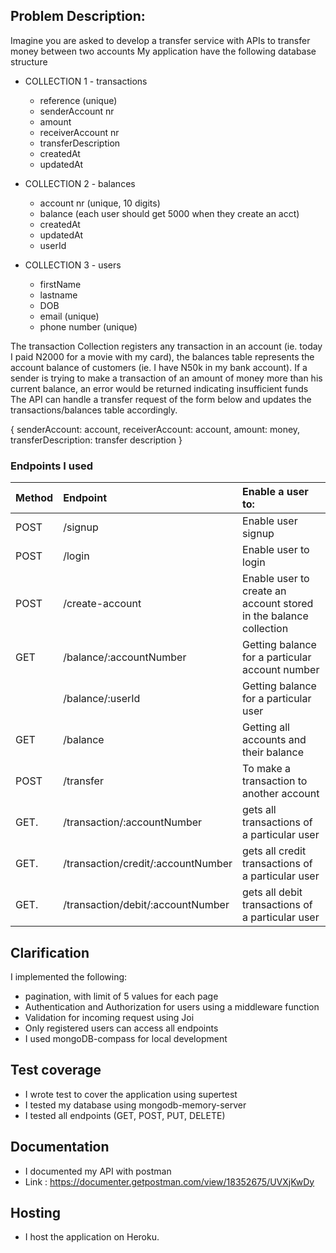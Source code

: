 ## Problem Description:

Imagine you are asked to develop a transfer service with APIs to transfer money between two accounts
My application have the following database structure

- COLLECTION 1 - transactions
  - reference (unique)
  - senderAccount nr
  - amount
  - receiverAccount nr
  - transferDescription
  - createdAt
  - updatedAt
- COLLECTION 2 - balances

  - account nr (unique, 10 digits)
  - balance (each user should get 5000 when they create an acct)
  - createdAt
  - updatedAt
  - userId

- COLLECTION 3 - users
  - firstName
  - lastname
  - DOB
  - email (unique)
  - phone number (unique)

The transaction Collection registers any transaction in an account (ie. today I paid N2000 for a movie with my card), the balances table represents the account balance of customers (ie. I have N50k in my bank account). If a sender is trying to make a transaction of an amount of money more than his current balance, an error would be returned indicating insufficient funds
The API can handle a transfer request of the form below and updates the transactions/balances table accordingly.


{
    senderAccount: account,
    receiverAccount: account,
    amount: money,
    transferDescription: transfer description
}


### Endpoints I used

| Method | Endpoint                           | Enable a user to:                                            |
| :----- | :--------------------------------- | :----------------------------------------------------------- |
| POST   | /signup                            | Enable user signup |
| POST   | /login                             | Enable user to login |
| POST   | /create-account                    | Enable user to create an account stored in the balance collection |
| GET    | /balance/:accountNumber            | Getting balance for a particular account number              |
|        | /balance/:userId                   | Getting balance for a particular user                        |
| GET    | /balance                           | Getting all accounts and their balance                       |
| POST   | /transfer                          | To make a transaction to another account                     |
| GET.   | /transaction/:accountNumber        | gets all transactions of a particular user                   |
| GET.   | /transaction/credit/:accountNumber | gets all credit transactions of a particular user            |
| GET.   | /transaction/debit/:accountNumber  | gets all debit transactions of a particular user             |

## Clarification
I implemented the following:
-  pagination, with limit of 5 values for each page
-  Authentication and Authorization for users using a middleware function
-  Validation for incoming request using Joi
- Only registered users can access all endpoints
- I used mongoDB-compass for local development

## Test coverage 

- I wrote test to cover the application using supertest
- I tested my database using mongodb-memory-server
- I tested all endpoints (GET, POST, PUT, DELETE)

## Documentation
- I documented my API with postman
- Link : https://documenter.getpostman.com/view/18352675/UVXjKwDy

## Hosting
- I host the application on Heroku.
